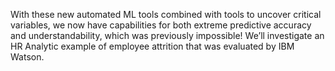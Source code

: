 With these new automated ML tools combined with tools to uncover critical variables, we now have capabilities for both extreme predictive accuracy and understandability, which was previously impossible! We’ll investigate an HR Analytic example of employee attrition that was evaluated by IBM Watson.